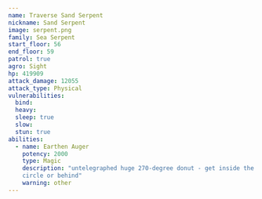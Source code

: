 ```yaml
---
name: Traverse Sand Serpent
nickname: Sand Serpent
image: serpent.png
family: Sea Serpent
start_floor: 56
end_floor: 59
patrol: true
agro: Sight
hp: 419909
attack_damage: 12055
attack_type: Physical
vulnerabilities:
  bind: 
  heavy: 
  sleep: true
  slow: 
  stun: true
abilities:
  - name: Earthen Auger
    potency: 2000
    type: Magic
    description: "untelegraphed huge 270-degree donut - get inside the target
    circle or behind"
    warning: other
---
```

